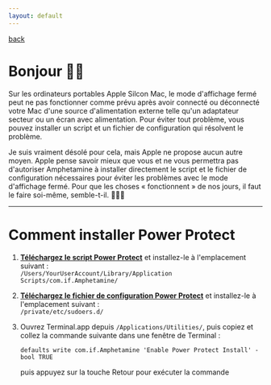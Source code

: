 ```yaml
---
layout: default
---
```

[back](./)
# Bonjour 👋🏼

Sur les ordinateurs portables Apple Silcon Mac, le mode d'affichage fermé peut ne pas fonctionner comme prévu après avoir connecté ou déconnecté votre Mac d'une source d'alimentation externe telle qu'un adaptateur secteur ou un écran avec alimentation. Pour éviter tout problème, vous pouvez installer un script et un fichier de configuration qui résolvent le problème.

Je suis vraiment désolé pour cela, mais Apple ne propose aucun autre moyen. Apple pense savoir mieux que vous et ne vous permettra pas d'autoriser Amphetamine à installer directement le script et le fichier de configuration nécessaires pour éviter les problèmes avec le mode d'affichage fermé. Pour que les choses « fonctionnent » de nos jours, il faut le faire soi-même, semble-t-il. 🔨💪🏼

---

# Comment installer Power Protect

1. <b>[Téléchargez le script Power Protect](https://raw.githubusercontent.com/x74353/Amphetamine/master/Files/PowerProtect_Script.zip)</b> et installez-le à l'emplacement suivant :<BR>
     ```/Users/YourUserAccount/Library/Application Scripts/com.if.Amphetamine/```

2. <b>[Téléchargez le fichier de configuration Power Protect](https://raw.githubusercontent.com/x74353/Amphetamine/master/Files/PowerProtect_Configuration.zip)</b> et installez-le à l'emplacement suivant :<BR >
     ```/private/etc/sudoers.d/```

3. Ouvrez Terminal.app depuis ```/Applications/Utilities/```, puis copiez et collez la commande suivante dans une fenêtre de Terminal :<BR>

     ```defaults write com.if.Amphetamine 'Enable Power Protect Install' -bool TRUE```

    puis appuyez sur la touche Retour pour exécuter la commande
